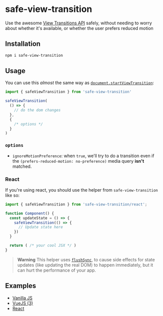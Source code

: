 # safe-view-transition

Use the awesome [View Transitions API](https://developer.mozilla.org/en-US/docs/Web/API/View_Transitions_API) safely, without needing to worry about whether it's available, or whether the user prefers reduced motion

## Installation

```sh
npm i safe-view-transition
```

## Usage

You can use this _almost_ the same way as [`document.startViewTransition`](https://developer.mozilla.org/en-US/docs/Web/API/Document/startViewTransition):

```ts
import { safeViewTransition } from 'safe-view-transition'

safeViewTransition(
  () => {
    // do the dom changes
  },
  {
    /* options */
  }
)
```

### `options`

- `ignoreMotionPreference`: when `true`, we'll try to do a transition even if the `(prefers-reduced-motion: no-preference)` media query **isn't** matched.

### React

If you're using react, you should use the helper from `safe-view-transition` like so:

```ts
import { safeViewTransition } from 'safe-view-transition/react';

function Component() {
  const updateState = () => {
    safeViewTransition(() => {
      // Update state here
    })
  }

  return ( /* your cool JSX */ )
}

```

> **Warning**
> This helper uses [`flushSync`](https://react.dev/reference/react-dom/flushSync), to cause side effects for state updates (like updating the real DOM) to happen immediately, but it can hurt the performance of your app.

## Examples

- [Vanilla JS](https://stackblitz.com/edit/vitejs-vite-i9dur1?file=main.js)
- [VueJS (3)](https://stackblitz.com/edit/vitejs-vite-8djczd?file=src%2FApp.vue)
- [React](https://stackblitz.com/edit/vitejs-vite-n6qsvz?file=src%2FApp.tsx)
